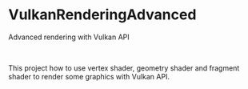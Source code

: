 # VulkanRenderingAdvanced
Advanced rendering with Vulkan API

<br />

This project how to use vertex shader, geometry shader and fragment shader to render some graphics with Vulkan API.

